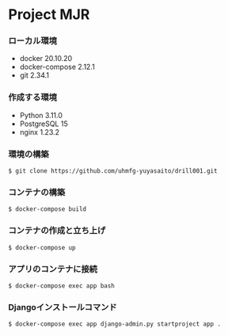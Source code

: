 # Project MJR

### ローカル環境
- docker 20.10.20
- docker-compose 2.12.1
- git 2.34.1

### 作成する環境
- Python 3.11.0
- PostgreSQL 15
- nginx 1.23.2

### 環境の構築
```
$ git clone https://github.com/uhmfg-yuyasaito/drill001.git
```

### コンテナの構築
```
$ docker-compose build
```

### コンテナの作成と立ち上げ
```
$ docker-compose up
```

### アプリのコンテナに接続
```
$ docker-compose exec app bash
```

### Djangoインストールコマンド
```
$ docker-compose exec app django-admin.py startproject app .
```
